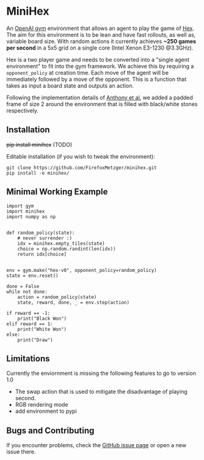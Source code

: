 # MiniHex 

An [OpenAI gym](https://github.com/openai/gym/) environment that allows an 
agent to play the game of [Hex](https://en.wikipedia.org/wiki/Hex_(board_game)).
The aim for this environment is to be lean and have fast rollouts, as well as,
variable board size. With random actions it currently achieves **~250 games per 
second** in a 5x5 grid on a single core (Intel Xenon E3-1230 @3.3GHz).

Hex is a two player game and needs to be converted into a "single agent 
environment" to fit into the gym framework. We achieve this by requiring a
`opponent_policy` at creation time. Each move of the agent will be immediately
followed by a move of the opponent. This is a function that takes as input a
board state and outputs an action.

Following the implementation details of 
[Anthony et al.](https://arxiv.org/abs/1705.08439) we added a padded frame
of size 2 around the environment that is filled with black/white stones
respectively.

## Installation

~~pip install minihex~~ (TODO)

Editable installation (if you wish to tweak the environment):
```
git clone https://github.com/FirefoxMetzger/minihex.git
pip install -e minihex/
```

## Minimal Working Example

```
import gym
import minihex
import numpy as np


def random_policy(state):
    # never surrender :)
    idx = minihex.empty_tiles(state)
    choice = np.random.randint(len(idx))
    return idx[choice]


env = gym.make("hex-v0", opponent_policy=random_policy)
state = env.reset()

done = False
while not done:
    action = random_policy(state)
    state, reward, done, _ = env.step(action)

if reward == -1:
    print("Black Won")
elif reward == 1:
    print("White Won")
else:
    print("Draw")

```

## Limitations

Currently the enviornment is missing the following features to go to version 1.0

- The swap action that is used to mitigate the disadvantage of playing second.
- RGB rendering mode
- add environment to pypi

## Bugs and Contributing
If you encounter problems, check the [GitHub issue page](https://github.com/FirefoxMetzger/minihex/issues) or open a new issue there.